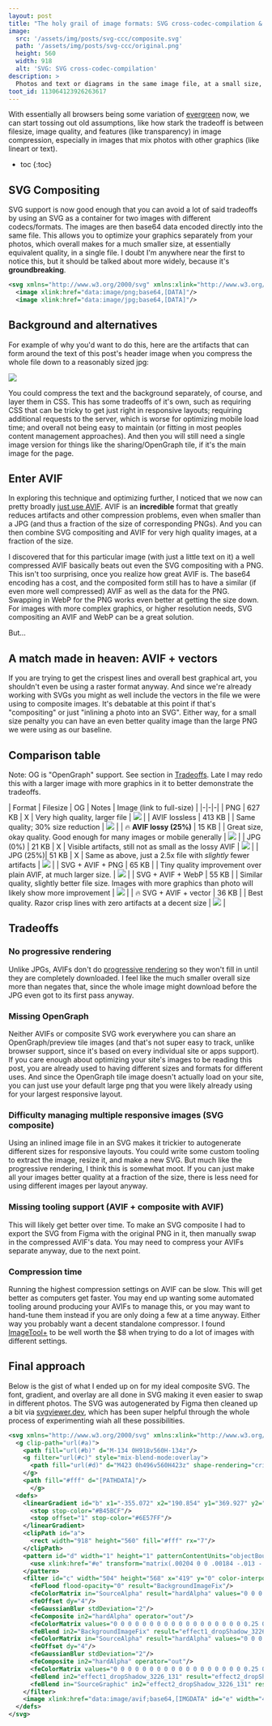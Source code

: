 ```yaml
---
layout: post
title: "The holy grail of image formats: SVG cross-codec-compilation & AVIF"
image:
  src: '/assets/img/posts/svg-ccc/composite.svg'
  path: '/assets/img/posts/svg-ccc/original.png'
  height: 560
  width: 918
  alt: 'SVG: SVG cross-codec-compilation'
description: >
  Photos and text or diagrams in the same image file, at a small size, without losing cripsness
toot_id: 113064123926263617
---
```


With essentially all browsers being some variation of [evergreen](https://nordvpn.com/cybersecurity/glossary/evergreen-browser/) now, we can start tossing out old assumptions, like how stark the tradeoff is between filesize, image quality, and features (like transparency) in image compression, especially in images that mix photos with other graphics (like lineart or text).

* toc
{:toc}

## SVG Compositing
SVG support is now good enough that you can avoid a lot of said tradeoffs by using an SVG as a container for two images with different codecs/formats. The images are then base64 data encoded directly into the same file. This allows you to optimize your graphics separately from your photos, which overall makes for a much smaller size, at essentially equivalent quality, in a single file. I doubt I'm anywhere near the first to notice this, but it should be talked about more widely, because it's **groundbreaking**.
```xml
<svg xmlns="http://www.w3.org/2000/svg" xmlns:xlink="http://www.w3.org/1999/xlink">
  <image xlink:href="data:image/png;base64,[DATA]"/>
  <image xlink:href="data:image/jpg;base64,[DATA]"/>
```
## Background and alternatives
For example of why you'd want to do this, here are the artifacts that can form around the text of this post's header image when you compress the whole file down to a reasonably sized jpg:

![](/assets/img/posts/svg-ccc/artifacts.jpg)

You could compress the text and the background separately, of course, and layer them in CSS. This has some tradeoffs of it's own, such as requiring CSS that can be tricky to get just right in responsive layouts; requiring additional requests to the server, which is worse for optimizing mobile load time; and overall not being easy to maintain (or fitting in most peoples content management approaches). And then you will still need a single image version for things like the sharing/OpenGraph tile, if it's the main image for the page.
## Enter AVIF
In exploring this technique and optimizing further, I noticed that we now can pretty broadly [just use AVIF](https://caniuse.com/avif). AVIF is an **incredible** format that greatly reduces artifacts and other compression problems, even when smaller than a JPG (and thus a fraction of the size of corresponding PNGs). And you can then combine SVG compositing and AVIF for very high quality images, at a fraction of the size.

I discovered that for this particular image (with just a little text on it) a well compressed AVIF basically beats out even the SVG compositing with a PNG. This isn't too surprising, once you realize how great AVIF is. The base64 encoding has a cost, and the composited form still has to have a similar (if even more well compressed) AVIF as well as the data for the PNG. Swapping in WebP for the PNG works even better at getting the size down. For images with more complex graphics, or higher resolution needs, SVG compositing an AVIF and WebP can be a great solution.

But...
## A match made in heaven: AVIF + vectors
If you are trying to get the crispest lines and overall best graphical art, you shouldn't even be using a raster format anyway. And since we're already working with SVGs you might as well include the vectors in the file we were using to composite images. It's debatable at this point if that's "compositing" or just "inlining a photo into an SVG". Either way, for a small size penalty you can have an even better quality image than the large PNG we were using as our baseline.
## Comparison table

Note: OG is "OpenGraph" support. See section in [Tradeoffs](#tradeoffs). Late I may redo this with a larger image with more graphics in it to better demonstrate the tradeoffs.

| Format | Filesize | OG | Notes | Image (link to full-size) |
|-|-|-|
| PNG | 627 KB | X | Very high quality, larger file | [![](/assets/img/posts/svg-ccc/original.png)](/assets/img/posts/svg-ccc/original.png) |
| AVIF lossless | 413 KB | | Same quality; 30% size reduction | [![](/assets/img/posts/svg-ccc/lossless.avif)](/assets/img/posts/svg-ccc/lossless.avif) |
| 🔥 **AVIF lossy (25%)** | 15 KB | | Great size, okay quality. Good enough for many images or mobile generally | [![](/assets/img/posts/svg-ccc/25.avif)](/assets/img/posts/svg-ccc/25.avif) |
| JPG (0%) | 21 KB | X | Visible artifacts, still not as small as the lossy AVIF | [![](/assets/img/posts/svg-ccc/0.jpg)](/assets/img/posts/svg-ccc/0.jpg) |
| JPG (25%)| 51 KB | X | Same as above, just a 2.5x file with *slightly* fewer artifacts | [![](/assets/img/posts/svg-ccc/25.jpg)](/assets/img/posts/svg-ccc/25.jpg) |
| SVG + AVIF + PNG | 65 KB | | Tiny quality improvement over plain AVIF, at much larger size. | [![](/assets/img/posts/svg-ccc/composite-png.svg)](/assets/img/posts/svg-ccc/composite-png.svg) |
| SVG + AVIF + WebP | 55 KB | | Similar quality, slightly better file size. Images with more graphics than photo will likely show more improvement | [![](/assets/img/posts/svg-ccc/composite-webp.svg)](/assets/img/posts/svg-ccc/composite-webp.svg) |
| 🔥 SVG + AVIF + vector | 36 KB | | Best quality. Razor crisp lines with zero artifacts at a decent size | [![](/assets/img/posts/svg-ccc/composite.svg)](/assets/img/posts/svg-ccc/composite.svg) |


## Tradeoffs
### No progressive rendering
Unlike JPGs, AVIFs don't do [progressive rendering](https://docs.imgix.com/apis/rendering/format/jpg-progressive) so they won't fill in until they are completely downloaded. I feel like the much smaller overall size more than negates that, since the whole image might download before the JPG even got to its first pass anyway.
### Missing OpenGraph 
Neither AVIFs or composite SVG work everywhere you can share an OpenGraph/preview tile images (and that's not super easy to track, unlike browser support, since it's based on every individual site or apps support). If you care enough about optimizing your site's images to be reading this post, you are already used to having different sizes and formats for different uses.  And since the OpenGraph tile image doesn't actually load on your site, you can just use your default large png that you were likely already using for your largest responsive layout.
### Difficulty managing multiple responsive images (SVG composite)
Using an inlined image file in an SVG makes it trickier to autogenerate different sizes for responsive layouts. You could write some custom tooling to extract the image, resize it, and make a new SVG. But much like the progressive rendering, I think this is somewhat moot. If you can just make all your images better quality at a fraction of the size, there is less need for using different images per layout anyway.
### Missing tooling support (AVIF + composite with AVIF)
This will likely get better over time. To make an SVG composite I had to export the SVG from Figma with the original PNG in it, then manually swap in the compressed AVIF's data. You may need to compress your AVIFs separate anyway, due to the next point.
### Compression time
Running the highest compression settings on AVIF can be slow. This will get better as computers get faster. You may end up wanting some automated tooling around producing your AVIFs to manage this, or you may want to hand-tune them instead if you are only doing a few at a time anyway. Either way you probably want a decent standalone compressor. I found [ImageTool+](https://apps.apple.com/us/app/image-tool/id1524216218?mt=12) to be well worth the $8 when trying to do a lot of images with different settings.
## Final approach
Below is the gist of what I ended up on for my ideal composite SVG. The font, gradient, and overlay are all done in SVG making it even easier to swap in different photos. The SVG was autogenerated by Figma then cleaned up a bit via [svgviewer.dev](https://www.svgviewer.dev), which has been super helpful through the whole process of experimenting wiah all these possibilities.  

```xml
<svg xmlns="http://www.w3.org/2000/svg" xmlns:xlink="http://www.w3.org/1999/xlink" width="918" height="560" fill="none" viewBox="0 0 918 560">
  <g clip-path="url(#a)">
    <path fill="url(#b)" d="M-134 0H918v560H-134z"/>
    <g filter="url(#c)" style="mix-blend-mode:overlay">
      <path fill="url(#d)" d="M423 0h496v560H423z" shape-rendering="crispEdges"/>
    </g>
    <path fill="#fff" d="[PATHDATA]"/>
      </g>
  <defs>
    <linearGradient id="b" x1="-355.072" x2="190.854" y1="369.927" y2="-569.885" gradientUnits="userSpaceOnUse">
      <stop stop-color="#B45BCF"/>
      <stop offset="1" stop-color="#6E57FF"/>
    </linearGradient>
    <clipPath id="a">
      <rect width="918" height="560" fill="#fff" rx="7"/>
    </clipPath>
    <pattern id="d" width="1" height="1" patternContentUnits="objectBoundingBox">
      <use xlink:href="#e" transform="matrix(.00204 0 0 .00184 -.013 -.03)"/>
    </pattern>
    <filter id="c" width="504" height="568" x="419" y="0" color-interpolation-filters="sRGB" filterUnits="userSpaceOnUse">
      <feFlood flood-opacity="0" result="BackgroundImageFix"/>
      <feColorMatrix in="SourceAlpha" result="hardAlpha" values="0 0 0 0 0 0 0 0 0 0 0 0 0 0 0 0 0 0 127 0"/>
      <feOffset dy="4"/>
      <feGaussianBlur stdDeviation="2"/>
      <feComposite in2="hardAlpha" operator="out"/>
      <feColorMatrix values="0 0 0 0 0 0 0 0 0 0 0 0 0 0 0 0 0 0 0.25 0"/>
      <feBlend in2="BackgroundImageFix" result="effect1_dropShadow_3226_131"/>
      <feColorMatrix in="SourceAlpha" result="hardAlpha" values="0 0 0 0 0 0 0 0 0 0 0 0 0 0 0 0 0 0 127 0"/>
      <feOffset dy="4"/>
      <feGaussianBlur stdDeviation="2"/>
      <feComposite in2="hardAlpha" operator="out"/>
      <feColorMatrix values="0 0 0 0 0 0 0 0 0 0 0 0 0 0 0 0 0 0 0.25 0"/>
      <feBlend in2="effect1_dropShadow_3226_131" result="effect2_dropShadow_3226_131"/>
      <feBlend in="SourceGraphic" in2="effect2_dropShadow_3226_131" result="shape"/>
    </filter>
    <image xlink:href="data:image/avif;base64,[IMGDATA" id="e" width="496" height="560"/>
  </defs>
</svg>
```
